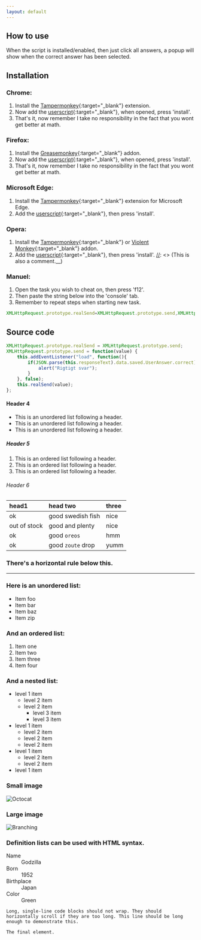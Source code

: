 ```yaml
---
layout: default
---
```


[//]: <> (Text can be **bold**, _italic_, or ~~strikethrough~~.)

## How to use
When the script is installed/enabled, then just click all answers, a popup will show when the correct answer has been selected.

## Installation

### Chrome:
1. Install the [Tampermonkey](https://chrome.google.com/webstore/detail/tampermonkey/dhdgffkkebhmkfjojejmpbldmpobfkfo){:target="_blank"} extension.
2. Now add the [userscript](https://github.com/kres0345/MatematikFessorBug/raw/master/src/Userscript/MatematikFessorCheat.user.js){:target="_blank"}, when opened, press 'install'.
3. That's it, now remember I take no responsibility in the fact that you wont get better at math.

### Firefox:
1. Install the [Greasemonkey](https://addons.mozilla.org/en-US/firefox/addon/greasemonkey/){:target="_blank"} addon.
2. Now add the [userscript](https://github.com/kres0345/MatematikFessorBug/raw/master/src/Userscript/MatematikFessorCheat.user.js){:target="_blank"}, when opened, press 'install'.
3. That's it, now remember I take no responsibility in the fact that you wont get better at math.

### Microsoft Edge:
1. Install the [Tampermonkey](https://www.microsoft.com/store/apps/9NBLGGH5162S){:target="_blank"} extension for Microsoft Edge.
2. Add the [userscript](https://github.com/kres0345/MatematikFessorBug/raw/master/src/Userscript/MatematikFessorCheat.user.js){:target="_blank"}, then press 'install'.

### Opera:
1. Install the [Tampermonkey](https://addons.opera.com/en/extensions/details/tampermonkey-beta/){:target="_blank"} or [Violent Monkey](https://addons.opera.com/en/extensions/details/violent-monkey/){:target="_blank"} addon.
2. Add the [userscript](https://github.com/kres0345/MatematikFessorBug/raw/master/src/Userscript/MatematikFessorCheat.user.js){:target="_blank"}, then press 'install'.
[//]: <> (This is also a comment.__)

### Manuel:
1. Open the task you wish to cheat on, then press 'f12'.
2. Then paste the string below into the 'console' tab.
3. Remember to repeat steps when starting new task.

```js
XMLHttpRequest.prototype.realSend=XMLHttpRequest.prototype.send,XMLHttpRequest.prototype.send=function(t){this.addEventListener("load",function(){JSON.parse(this.responseText).data.saved.UserAnswer.correct&&alert("Rigtigt svar")},!1),this.realSend(t)};
```

## Source code
```js
XMLHttpRequest.prototype.realSend = XMLHttpRequest.prototype.send;
XMLHttpRequest.prototype.send = function(value) {
    this.addEventListener("load", function(){
		if(JSON.parse(this.responseText).data.saved.UserAnswer.correct){
			alert("Rigtigt svar");
		}
    }, false);
    this.realSend(value);
};
```

#### Header 4

*   This is an unordered list following a header.
*   This is an unordered list following a header.
*   This is an unordered list following a header.

##### Header 5

1.  This is an ordered list following a header.
2.  This is an ordered list following a header.
3.  This is an ordered list following a header.

###### Header 6

| head1        | head two          | three |
|:-------------|:------------------|:------|
| ok           | good swedish fish | nice  |
| out of stock | good and plenty   | nice  |
| ok           | good `oreos`      | hmm   |
| ok           | good `zoute` drop | yumm  |

### There's a horizontal rule below this.

* * *

### Here is an unordered list:

*   Item foo
*   Item bar
*   Item baz
*   Item zip

### And an ordered list:

1.  Item one
1.  Item two
1.  Item three
1.  Item four

### And a nested list:

- level 1 item
  - level 2 item
  - level 2 item
    - level 3 item
    - level 3 item
- level 1 item
  - level 2 item
  - level 2 item
  - level 2 item
- level 1 item
  - level 2 item
  - level 2 item
- level 1 item

### Small image

![Octocat](https://assets-cdn.github.com/images/icons/emoji/octocat.png)

### Large image

![Branching](https://guides.github.com/activities/hello-world/branching.png)


### Definition lists can be used with HTML syntax.

<dl>
<dt>Name</dt>
<dd>Godzilla</dd>
<dt>Born</dt>
<dd>1952</dd>
<dt>Birthplace</dt>
<dd>Japan</dd>
<dt>Color</dt>
<dd>Green</dd>
</dl>

```
Long, single-line code blocks should not wrap. They should horizontally scroll if they are too long. This line should be long enough to demonstrate this.
```

```
The final element.
```
